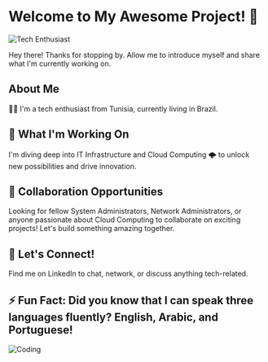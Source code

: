 # Welcome to My Awesome Project! 👋

![Tech Enthusiast](https://example.com/tech_enthusiast_image.png)

Hey there! Thanks for stopping by. Allow me to introduce myself and share what I'm currently working on.

## About Me

👨‍💻 I'm a tech enthusiast from Tunisia, currently living in Brazil.

## 🔭 What I'm Working On

I'm diving deep into IT Infrastructure and Cloud Computing 🌩️ to unlock new possibilities and drive innovation.

## 👯 Collaboration Opportunities

Looking for fellow System Administrators, Network Administrators, or anyone passionate about Cloud Computing to collaborate on exciting projects! Let's build something amazing together.

## 💬 Let's Connect!

Find me on LinkedIn to chat, network, or discuss anything tech-related.

## ⚡ Fun Fact: Did you know that I can speak three languages fluently? English, Arabic, and Portuguese!

![Coding](https://example.com/coding_image.png)

